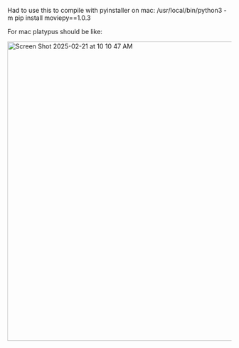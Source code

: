 Had to use this to compile with pyinstaller on mac:
/usr/local/bin/python3 -m pip install moviepy==1.0.3

For mac platypus should be like:

<img width="673" alt="Screen Shot 2025-02-21 at 10 10 47 AM" src="https://github.com/user-attachments/assets/4cc4f4f8-8d26-4908-87cf-3627b4c15164" />
